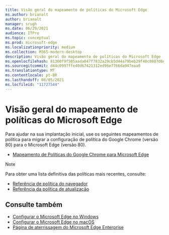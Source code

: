 ```yaml
---
title: Visão geral do mapeamento de políticas do Microsoft Edge
ms.author: brianalt
author: brianalt
manager: srugh
ms.date: 06/29/2021
audience: ITPro
ms.topic: conceptual
ms.prod: microsoft-edge
ms.localizationpriority: medium
ms.collection: M365-modern-desktop
description: Visão geral do mapeamento de políticas do Microsoft Edge
ms.openlocfilehash: 81360f9f505aada047f7832a29cb5d44a79beb29f40c0887d6e1c5501ca708a7
ms.sourcegitcommit: d44c0997ffe40d67421312ed96e7766da947eaa0
ms.translationtype: MT
ms.contentlocale: pt-BR
ms.lasthandoff: 08/05/2021
ms.locfileid: "11727544"
---
```

# <a name="microsoft-edge-policy-mapping-overview"></a>Visão geral do mapeamento de políticas do Microsoft Edge

Para ajudar na sua implantação inicial, use os seguintes mapeamentos de política para migrar a configuração de política do Google Chrome (versão 80) para o Microsoft Edge (versão 80).

- [Mapeamento de Políticas do Google Chrome para Microsoft Edge](microsoft-edge-policy-map-chrome-to-newedge.md)

> [!NOTE]
> Para obter uma lista definitiva das políticas mais recentes, consulte:
> - [Referência de política do navegador](microsoft-edge-policies.md)
> - [Referência da política de atualização](microsoft-edge-update-policies.md)

## <a name="see-also"></a>Consulte também
- [Configurar o Microsoft Edge no Windows](configure-microsoft-edge.md)
- [Configurar o Microsoft Edge no macOS](configure-microsoft-edge-on-mac.md)
- [Página de aterrissagem do Microsoft Edge Enterprise](https://aka.ms/EdgeEnterprise)
